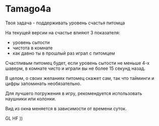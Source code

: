 # Tamago4a

Твоя задача - поддерживать уровень счастья питомца

На текущей версии на счастье влияют 3 показателя: 
- уровень сытости
- чистота в комнате
- как давно ты в прошлый раз играл с питомцем

Счастливым питомец будет, если уровень сытости не меньше 4-х шаверм, в комнате чисто и играли вы не более 15 секунд назад.

В целом, о своих желаниях питомец скажет сам, так что тайминги и цифры запоминать необязательно.

Для лучшего погружения в игру, рекомендуется использовать наушники или колонки.

Вид из окна меняется в зависимости от времени суток.

GL HF ))
